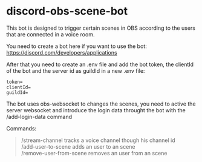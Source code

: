 # discord-obs-scene-bot
 This bot is designed to trigger certain scenes in OBS according to the users that are connected in a voice room.

  You need to create a bot here if you want to use the bot: https://discord.com/developers/applications
  
  After that you need to create an .env file and add the bot token, the clientId of the bot and the server id as guildId in a new .env file:
   ```
   token=   
   clientId=   
   guildId=
   ```
  The bot uses obs-websocket to changes the scenes, you need to active the server websocket and introduce the login data throught the bot with the /add-login-data command
  
  Commands:
  >/stream-channel tracks a voice channel though his channel id  
  >/add-user-to-scene adds an user to an scene  
  >/remove-user-from-scene removes an user from an scene
